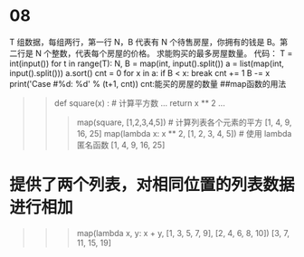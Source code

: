 # 08
T 组数据，每组两行，第一行 N，B 代表有 N 个待售房屋，你拥有的钱是 B。第二行是 N 个整数，代表每个房屋的价格。
求能购买的最多房屋数量。
代码：
T = int(input())
for t in range(T):
    N, B = map(int, input().split())
    a = list(map(int, input().split()))
    a.sort()
    cnt = 0
    for x in a:
        if B < x:
            break
        cnt += 1
        B -= x
    print('Case #%d: %d' % (t+1, cnt))    cnt:能买的房屋的数量
##map函数的用法
>>def square(x) :            # 计算平方数
...     return x ** 2
... 
>>> map(square, [1,2,3,4,5])   # 计算列表各个元素的平方
[1, 4, 9, 16, 25]
>>> map(lambda x: x ** 2, [1, 2, 3, 4, 5])  # 使用 lambda 匿名函数
[1, 4, 9, 16, 25]
 
# 提供了两个列表，对相同位置的列表数据进行相加
>>> map(lambda x, y: x + y, [1, 3, 5, 7, 9], [2, 4, 6, 8, 10])
[3, 7, 11, 15, 19]
